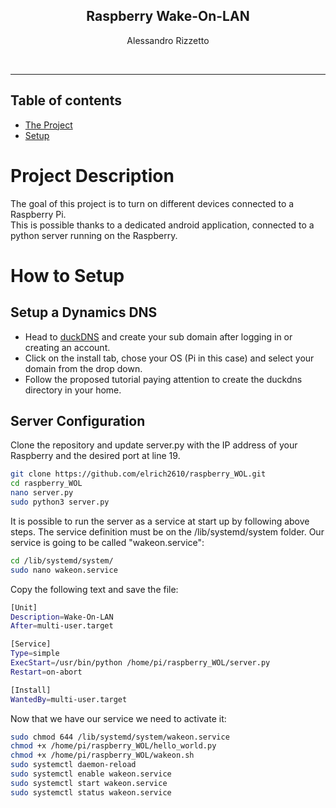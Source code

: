 <p align="center">
  <h2 align="center"> Raspberry Wake-On-LAN</h2>
  
  <p align="center">
  Alessandro Rizzetto
  </p>
 </p>
 <br>
 
 ---
 
## Table of contents
- [The Project](#Project-Description)
- [Setup](#How-to-Setup)

# Project Description
The goal of this project is to turn on different devices connected to a Raspberry Pi.  
This is possible thanks to a dedicated android application, connected to a python server running on the Raspberry.  



# How to Setup
## Setup a Dynamics DNS
- Head to [duckDNS](duckdns.org) and create your sub domain after logging in or creating an account.
- Click on the install tab, chose your OS (Pi in this case) and select your domain from the drop down.
- Follow the proposed tutorial paying attention to create the duckdns directory in your home.

## Server Configuration
Clone the repository and update server.py with the IP address of your Raspberry and the desired port at line 19.

```bash
git clone https://github.com/elrich2610/raspberry_WOL.git
cd raspberry_WOL
nano server.py
sudo python3 server.py
```
It is possible to run the server as a service at start up by following above steps.
The service definition must be on the /lib/systemd/system folder. Our service is going to be called "wakeon.service":

```bash
cd /lib/systemd/system/
sudo nano wakeon.service
```
Copy the following text and save the file:

```bash
[Unit]
Description=Wake-On-LAN
After=multi-user.target

[Service]
Type=simple
ExecStart=/usr/bin/python /home/pi/raspberry_WOL/server.py
Restart=on-abort

[Install]
WantedBy=multi-user.target
```
Now that we have our service we need to activate it:

```bash
sudo chmod 644 /lib/systemd/system/wakeon.service
chmod +x /home/pi/raspberry_WOL/hello_world.py
chmod +x /home/pi/raspberry_WOL/wakeon.sh
sudo systemctl daemon-reload
sudo systemctl enable wakeon.service
sudo systemctl start wakeon.service
sudo systemctl status wakeon.service
```






